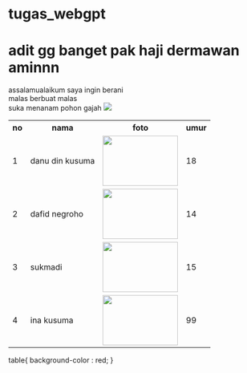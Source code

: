 # tugas_webgpt
<h1>adit gg banget pak haji dermawan aminnn <br/> </h1>
assalamualaikum saya ingin berani <br/>
malas berbuat malas <br/>
suka menanam pohon gajah



<img src="https://cdns.klimg.com/merdeka.com/i/w/news/2020/04/28/1171626/540x270/7-cara-menghilangkan-rasa-malas-berlebihan-dengan-ampuh-dan-mudah.jpg">

<table>
<tr>
<th>no</th>
<th>nama</th>
<th>foto</th>
<th>umur</th>
</tr>
<tr>
<td>1</td>
<td>danu din kusuma</td>
<td><img src="https://coughin.files.wordpress.com/2010/11/140720101901.jpg" width="150" height="100"></td>
<td>18</td>
</tr>
<tr>
<td>2</td>
<td>dafid negroho</td>
<td><img src="https://cdn.rakyatku.com/imageresize/images/1647306209_muktamar-uinam.jpg&width=640&height=427"  width="150" height="100"></td>
<td>14</td>
</tr>
<tr>
<td>3</td>
<td>sukmadi</td>
<td><img src="https://yt3.googleusercontent.com/ScHMFUNC1Q2MkAlUUMs_fY-_WI8EsV0K1RFVVMJHuLIEGYjdMiQjy6QW3F9BDTolhTNvR2ycBw=s900-c-k-c0x00ffffff-no-rj"  width="150" height="100"></td>
<td>15</td>
</tr>
<tr>
<td>4</td>
<td>ina kusuma</td>
<td><img src="https://awsimages.detik.net.id/community/media/visual/2018/11/23/fc6c1d55-89cd-4e3d-bcf7-02ae7cbbfe55.jpeg?w=600&q=90"  width="150" height="100"></td>
<td>99</td>
</tr>

</table>


table{
background-color : red;
}